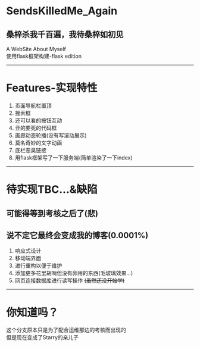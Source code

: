 # SendsKilledMe_Again 
## 桑梓杀我千百遍，我待桑梓如初见
A WebSite About Myself  
使用flask框架构建-flask edition
***
# Features-实现特性
1. 页面导航栏置顶
2. 搜索框
3. 还可以看的按钮互动
4. 丑的要死的代码框
5. 画廊动态轮播(没有写滚动展示)
6. 莫名奇妙的文字动画
7. 底栏恶臭链接
8. 用flask框架写了一下服务端(简单渲染了一下index)
***
# 待实现TBC...&缺陷
## 可能得等到考核之后了(悲)
## 说不定它最终会变成我的博客(0.0001%)
1. 响应式设计
2. 移动端界面
3. 进行重构以便于维护
4. 添加更多花里胡哨但没有卵用的东西(毛玻璃效果...)   
5. 网页连接数据库进行读写操作 ~~(虽然还没开始学)~~
*** 
# 你知道吗？
这个分支原本只是为了配合运维那边的考核而出现的  
但是现在变成了Starry的亲儿子